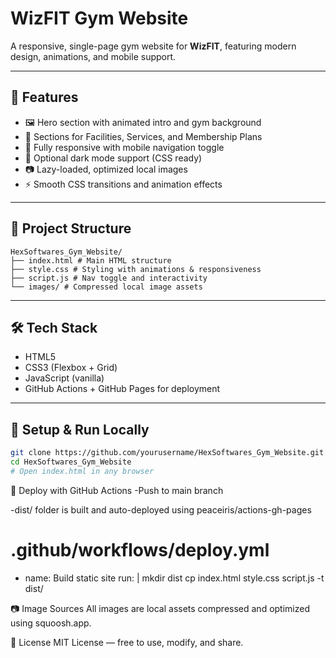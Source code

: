 # WizFIT Gym Website

A responsive, single-page gym website for **WizFIT**, featuring modern design, animations, and mobile support.

---

## 🚀 Features

- 🖼️ Hero section with animated intro and gym background
- 🧾 Sections for Facilities, Services, and Membership Plans
- 📱 Fully responsive with mobile navigation toggle
- 🌙 Optional dark mode support (CSS ready)
- 📷 Lazy-loaded, optimized local images
- ⚡ Smooth CSS transitions and animation effects

---

## 📁 Project Structure
```
HexSoftwares_Gym_Website/
├── index.html # Main HTML structure
├── style.css # Styling with animations & responsiveness
├── script.js # Nav toggle and interactivity
└── images/ # Compressed local image assets

```


---

## 🛠️ Tech Stack

- HTML5
- CSS3 (Flexbox + Grid)
- JavaScript (vanilla)
- GitHub Actions + GitHub Pages for deployment

---

## 🔧 Setup & Run Locally

```bash
git clone https://github.com/yourusername/HexSoftwares_Gym_Website.git
cd HexSoftwares_Gym_Website
# Open index.html in any browser
```

🚢 Deploy with GitHub Actions
-Push to main branch

-dist/ folder is built and auto-deployed using peaceiris/actions-gh-pages

# .github/workflows/deploy.yml
- name: Build static site
  run: |
    mkdir dist
    cp index.html style.css script.js -t dist/

📷 Image Sources
All images are local assets compressed and optimized using squoosh.app.

📄 License
MIT License — free to use, modify, and share.

